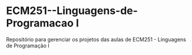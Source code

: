 # ECM251--Linguagens-de-Programacao I
Repositório para gerenciar os projetos das aulas de ECM251 - Linguagens de Programação I
